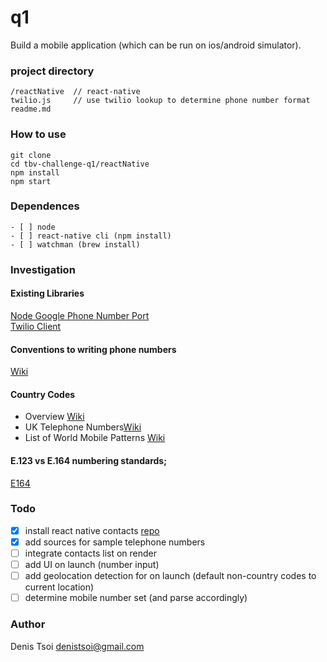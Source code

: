 # q1

Build a mobile application (which can be run on ios/android simulator).

### project directory

    /reactNative  // react-native 
    twilio.js     // use twilio lookup to determine phone number format
    readme.md

### How to use

    git clone 
    cd tbv-challenge-q1/reactNative
    npm install
    npm start

### Dependences

    - [ ] node
    - [ ] react-native cli (npm install)
    - [ ] watchman (brew install)

### Investigation

#### Existing Libraries  
[Node Google Phone Number Port](https://www.npmjs.com/package/libphonenumber)  
[Twilio Client](https://www.npmjs.com/package/twilio)

#### Conventions to writing phone numbers 
[Wiki](https://en.wikipedia.org/wiki/National_conventions_for_writing_telephone_numbers)

#### Country Codes 

- Overview [Wiki](https://en.wikipedia.org/wiki/List_of_country_calling_codes)  
- UK Telephone Numbers[Wiki](https://en.wikipedia.org/wiki/Telephone_numbers_in_the_United_Kingdom)  
- List of World Mobile Patterns [Wiki](https://en.wikipedia.org/wiki/List_of_mobile_phone_number_series_by_country#United_Kingdom)  

#### E.123 vs E.164 numbering standards;

[E164](https://en.wikipedia.org/wiki/E.164)  

### Todo 

- [x] install react native contacts [repo](https://github.com/rt2zz/react-native-contacts)  
- [x] add sources for sample telephone numbers  
- [ ] integrate contacts list on render    
- [ ] add UI on launch (number input)  
- [ ] add geolocation detection for on launch (default non-country codes to current location) 
- [ ] determine mobile number set (and parse accordingly)

### Author
Denis Tsoi <denistsoi@gmail.com>